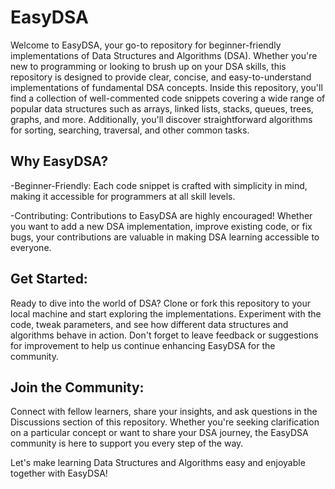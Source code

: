 # EasyDSA
Welcome to EasyDSA, your go-to repository for beginner-friendly implementations of Data Structures and Algorithms (DSA). Whether you're new to programming or looking to brush up on your DSA skills, this repository is designed to provide clear, concise, and easy-to-understand implementations of fundamental DSA concepts.
Inside this repository, you'll find a collection of well-commented code snippets covering a wide range of popular data structures such as arrays, linked lists, stacks, queues, trees, graphs, and more. Additionally, you'll discover straightforward algorithms for sorting, searching, traversal, and other common tasks.

## Why EasyDSA?

-Beginner-Friendly: 
Each code snippet is crafted with simplicity in mind, making it accessible for programmers at all skill levels.

-Contributing:
Contributions to EasyDSA are highly encouraged! Whether you want to add a new DSA implementation, improve existing code, or fix bugs, your contributions are valuable in making DSA learning accessible to everyone.

## Get Started:
Ready to dive into the world of DSA? Clone or fork this repository to your local machine and start exploring the implementations. Experiment with the code, tweak parameters, and see how different data structures and algorithms behave in action. Don't forget to leave feedback or suggestions for improvement to help us continue enhancing EasyDSA for the community.

## Join the Community:
Connect with fellow learners, share your insights, and ask questions in the Discussions section of this repository. Whether you're seeking clarification on a particular concept or want to share your DSA journey, the EasyDSA community is here to support you every step of the way.

Let's make learning Data Structures and Algorithms easy and enjoyable together with EasyDSA!

